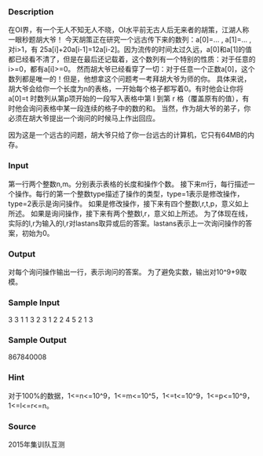 
### Description
在OI界，有一个无人不知无人不晓，OI水平前无古人后无来者的胡策，江湖人称一眼秒题胡大爷！
今天胡策正在研究一个远古传下来的数列：a[0]=... , a[1]=... ,对i>1，有 25a[i]+20a[i-1]=12a[i-2]。因为流传的时间太过久远，a[0]和a[1]的值都已经看不清了，但是在最后还记载着，这个数列有一个特别的性质：对于任意的i>=0，都有a[i]>=0。
然而胡大爷已经看穿了一切：对于任意一个正数a[0]，这个数列都是唯一的！但是，他想拿这个问题考一考拜胡大爷为师的你。
具体来说，胡大爷会给你一个长度为n的表格，一开始每个格子都写着0。有时他会让你将a[0]=t 时数列从第p项开始的一段写入表格中第 l 到第 r 格（覆盖原有的值），有时他会询问表格中某一段连续的格子中的数的和。
当然，作为胡大爷的弟子，你必须在胡大爷提出一个询问的时候马上作出回应。

因为这是一个远古的问题，胡大爷只给了你一台远古的计算机，它只有64MB的内存。


### Input
第一行两个整数n,m。分别表示表格的长度和操作个数。
接下来m行，每行描述一个操作。每行的第一个整数type描述了操作的类型，type=1表示是修改操作，type=2表示是询问操作。
如果是修改操作，接下来有四个整数l,r,t,p，意义如上所述。
如果是询问操作，接下来有两个整数l,r，意义如上所述。
为了体现在线，实际的l,r为输入的l,r对lastans取异或后的答案。lastans表示上一次询问操作的答案，初始为0。


### Output
对每个询问操作输出一行，表示询问的答案。
为了避免实数，输出对10^9+9取模。


### Sample Input
3 3
1 1 3 2 3
1 2 2 4 5
2 1 3
### Sample Output
867840008
### Hint
对于100%的数据，1<=n<=10^9，1<=m<=10^5，1<=t<=10^9，1<=p<=10^9，1<=l<=r<=n。

### Source
2015年集训队互测